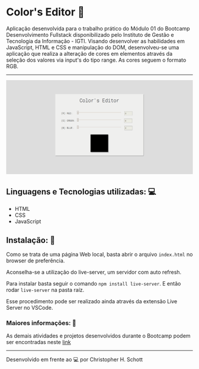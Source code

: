 # Color's Editor :art:

Aplicação desenvolvida para o trabalho prático do Módulo 01 do Bootcamp Desenvolvimento Fullstack disponibilizado pelo Instituto de Gestão e Tecnologia da Informação - IGTI. Visando desenvolver as habilidades em JavaScript, HTML e CSS e manipulação do DOM, desenvolveu-se uma aplicação que realiza a alteração de cores em elementos através da seleção dos valores via input's do tipo range.
As cores seguem o formato RGB.

<hr>

<p align="center">
  <img width="800px" src="https://github.com/ChristopherHauschild/colors-editor-bootcamp-fullstack/blob/master/CE.gif?raw=true"/>
</p>

## Linguagens e Tecnologias utilizadas: :computer:
<ul>
  <li> HTML </li>
  <li> CSS </li>
  <li> JavaScript </li>
</ul>

## Instalação: :rocket:

Como se trata de uma página Web local, basta abrir o arquivo ```index.html``` no browser de preferência.

Aconselha-se a utilização do live-server, um servidor com auto refresh. 

Para instalar basta seguir o comando ```npm install live-server```. E então rodar ```live-server``` na pasta raíz.

Esse procedimento pode ser realizado ainda através da extensão Live Server no VSCode.

### Maiores informações: :pencil:

As demais atividades e projetos desenvolvidos durante o Bootcamp podem ser encontradas neste <a href="https://github.com/ChristopherHauschild/bootcamp-fullstack-igti">link</a>

<hr>

Desenvolvido em frente ao :computer: por Christopher H. Schott

